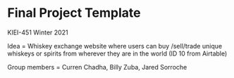 # Final Project Template

KIEI-451 Winter 2021

Idea = Whiskey exchange website where users can buy /sell/trade unique whiskeys or spirits from wherever they are in the world (ID 10 from Airtable)

Group members = Curren Chadha, Billy Zuba, Jared Sorroche